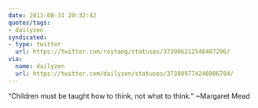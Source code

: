 ```yaml
---
date: 2013-08-31 20:32:42
quotes/tags:
- dailyzen
syndicated:
- type: twitter
  url: https://twitter.com/roytang/statuses/373906212548407296/
via:
  name: dailyzen
  url: https://twitter.com/dailyzen/statuses/373899774246006784/
---
```


“Children must be taught how to think, not what to think.” ~Margaret Mead